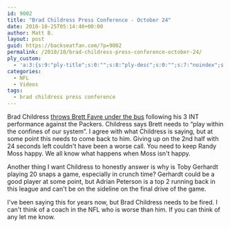 ```yaml
---
id: 9002
title: "Brad Childress Press Conference - October 24"
date: 2010-10-25T05:14:40+00:00
author: Matt B.
layout: post
guid: https://backseatfan.com/?p=9002
permalink: /2010/10/brad-childress-press-conference-october-24/
ply_custom:
  - 'a:3:{s:9:"ply-title";s:0:"";s:8:"ply-desc";s:0:"";s:7:"noindex";s:0:"";}'
categories:
  - NFL
  - Videos
tags:
  - brad childress press conference
---
```


<div class="entry">
  <p>
    Brad Childress <a href="http://www.vikings.com/media-vault/videos/Childress-Presser---1024/70393691-7c51-4a32-98ef-a64246632005">throws Brett Favre under the bus</a> following his 3 INT performance against the Packers. Childress says Brett needs to &#8220;play within the confines of our system&#8221;. I agree with what Childress is saying, but at some point this needs to come back to him. Giving up on the 2nd half with 24 seconds left couldn't have been a worse call. You need to keep Randy Moss happy. We all know what happens when Moss isn't happy.
  </p>

  <p>
    Another thing I want Childress to honestly answer is why is Toby Gerhardt playing 20 snaps a game, especially in crunch time? Gerhardt could be a good player at some point, but Adrian Peterson is a top 2 running back in this league and can't be on the sideline on the final drive of the game.
  </p>

  <p>
    I've been saying this for years now, but Brad Childress needs to be fired. I can't think of a coach in the NFL who is worse than him. If you can think of any let me know.
  </p>
</div>
